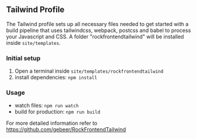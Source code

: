 ## Tailwind Profile

The Tailwind profile sets up all necessary files needed to get started with a build pipeline that uses tailwindcss, webpack, postcss and babel to process your Javascript and CSS. A folder "rockfrontendtailwind" will be installed inside `site/templates`.  

### Initial setup
1. Open a terminal inside `site/templates/rockfrontendtailwind`
2. install dependencies: `npm install`

### Usage 

- watch files: `npm run watch`
- build for production: `npm run build` 

For more detailed information refer to https://github.com/gebeer/RockFrontendTailwind
